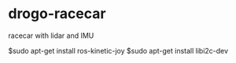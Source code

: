 # drogo-racecar
racecar with lidar and IMU

$sudo apt-get install ros-kinetic-joy
$sudo apt-get install libi2c-dev
